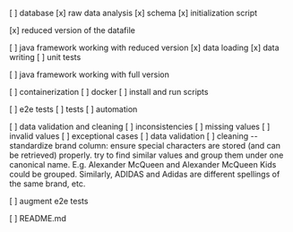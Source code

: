 
[ ] database
    [x] raw data analysis
    [x] schema
    [x] initialization script

[x] reduced version of the datafile

[ ] java framework working with reduced version
    [x] data loading 
    [x] data writing 
    [ ] unit tests

[ ] java framework working with full version

[ ] containerization
    [ ] docker
    [ ] install and run scripts

[ ] e2e tests
    [ ] tests
    [ ] automation

[ ] data validation and cleaning
    [ ] inconsistencies
    [ ] missing values
    [ ] invalid values
    [ ] exceptional cases
    [ ] data validation
    [ ] cleaning -- standardize brand column: ensure special characters are stored (and can be retrieved) properly. try to find similar values and group them under one canonical name. E.g. Alexander McQueen and Alexander McQueen Kids could be grouped. Similarly, ADIDAS and Adidas are different spellings of the same brand, etc.

[ ] augment e2e tests

[ ] README.md
